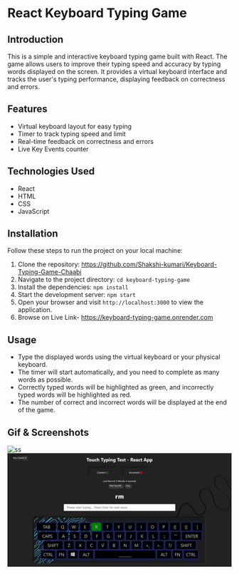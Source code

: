 # React Keyboard Typing Game

## Introduction
This is a simple and interactive keyboard typing game built with React. The game allows users to improve their typing speed and accuracy by typing words displayed on the screen. It provides a virtual keyboard interface and tracks the user's typing performance, displaying feedback on correctness and errors.

## Features
- Virtual keyboard layout for easy typing
- Timer to track typing speed and limit
- Real-time feedback on correctness and errors
- Live Key Events counter

## Technologies Used
- React
- HTML
- CSS
- JavaScript

## Installation
Follow these steps to run the project on your local machine:

1. Clone the repository: https://github.com/Shakshi-kumari/Keyboard-Typing-Game-Chaabi
2. Navigate to the project directory: `cd keyboard-typing-game`
3. Install the dependencies: `npm install`
4. Start the development server: `npm start`
5. Open your browser and visit `http://localhost:3000` to view the application.
6. Browse on Live Link- https://keyboard-typing-game.onrender.com

## Usage
- Type the displayed words using the virtual keyboard or your physical keyboard.
- The timer will start automatically, and you need to complete as many words as possible.
- Correctly typed words will be highlighted as green, and incorrectly typed words will be highlighted as red.
- The number of correct and incorrect words will be displayed at the end of the game.

## Gif & Screenshots 
<img src="https://github.com/Shakshi-kumari/Keyboard-Typing-Game/blob/main/public/Gif.gif" alt="ss">
<img src="https://github.com/Shakshi-kumari/Keyboard-Typing-Game/blob/main/public/Keyoard%20typing%20game.jpeg">
